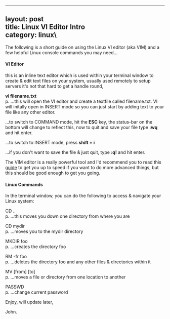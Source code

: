 ------------------------------------------------------------------------

layout: post\
title: Linux VI Editor Intro\
category: linux\
----

The following is a short guide on using the Linux VI editor (aka VIM)
and a few helpful Linux console commands you may need...

#### VI Editor

this is an inline text editor which is used within your terminal window
to create & edit text files on your system, usually used remotely to
setup servers it's not that hard to get a handle round,

**vi filename.txt**\
p. ...this will open the VI editor and create a textfile called
filename.txt. VI will initally open in INSERT mode so you can just start
by adding text to your file like any other editor.

...to switch to COMMAND mode, hit the <strong>ESC</strong> key, the
status-bar on the bottom will change to reflect this, now to quit and
save your file type <strong>:wq</strong> and hit enter.

...to switch to INSERT mode, press <strong>shift + i</strong>

...if you don't want to save the file & just quit, type
<strong>:q!</strong> and hit enter.

The VIM editor is a really powerful tool and I'd recommend you to read
this <a href="http://www-acs.ucsd.edu/info/vi_tutorial.php">guide</a> to
get you up to speed if you want to do more advanced things, but this
should be good enough to get you going.

#### Linux Commands

In the terminal window, you can do the following to access & navigate
your Linux system:

CD ..\
p. ...this moves you down one directory from where you are

CD mydir\
p. ...moves you to the mydir directory

MKDIR foo\
p. ...creates the directory foo

RM -fr foo\
p. ...deletes the directory foo and any other files & directories within
it

MV \[from\] \[to\]\
p. ...moves a file or directory from one location to another

PASSWD\
p. ...change current password

Enjoy, will update later,

John.

